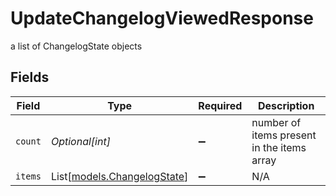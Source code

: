 # UpdateChangelogViewedResponse

a list of ChangelogState objects


## Fields

| Field                                                      | Type                                                       | Required                                                   | Description                                                |
| ---------------------------------------------------------- | ---------------------------------------------------------- | ---------------------------------------------------------- | ---------------------------------------------------------- |
| `count`                                                    | *Optional[int]*                                            | :heavy_minus_sign:                                         | number of items present in the items array                 |
| `items`                                                    | List[[models.ChangelogState](../models/changelogstate.md)] | :heavy_minus_sign:                                         | N/A                                                        |